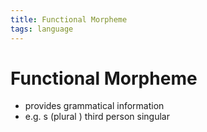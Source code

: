 ```yaml
---
title: Functional Morpheme
tags: language
---
```


# Functional Morpheme
- provides grammatical information
- e.g. s (plural ) third person singular










































